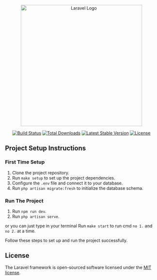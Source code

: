 <p align="center"><a href="https://laravel.com" target="_blank"><img src="https://raw.githubusercontent.com/laravel/art/master/logo-lockup/5%20SVG/2%20CMYK/1%20Full%20Color/laravel-logolockup-cmyk-red.svg" width="400" alt="Laravel Logo"></a></p>

<p align="center">
<a href="https://github.com/laravel/framework/actions"><img src="https://github.com/laravel/framework/workflows/tests/badge.svg" alt="Build Status"></a>
<a href="https://packagist.org/packages/laravel/framework"><img src="https://img.shields.io/packagist/dt/laravel/framework" alt="Total Downloads"></a>
<a href="https://packagist.org/packages/laravel/framework"><img src="https://img.shields.io/packagist/v/laravel/framework" alt="Latest Stable Version"></a>
<a href="https://packagist.org/packages/laravel/framework"><img src="https://img.shields.io/packagist/l/laravel/framework" alt="License"></a>
</p>

## Project Setup Instructions

### First Time Setup
1. Clone the project repository.
2. Run `make setup` to set up the project dependencies.
3. Configure the `.env` file and connect it to your database.
4. Run `php artisan migrate:fresh` to initialize the database schema.

### Run The Project
1. Run `npm run dev`.
2. Run `php artisan serve`.

or you can just type in your terminal
Run `make start` to run cmd `no 1.` and `no 2.` at a time.

Follow these steps to set up and run the project successfully.

## License

The Laravel framework is open-sourced software licensed under the [MIT license](https://opensource.org/licenses/MIT).
